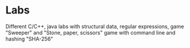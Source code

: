 # Labs

Different C/C++, java labs with structural data, regular expressions, game "Sweeper" and "Stone, paper, scissors" game with command line and hashing "SHA-256"

